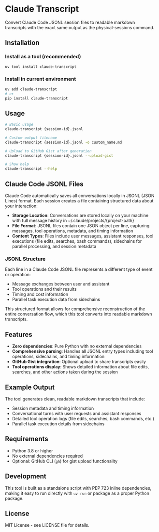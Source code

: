 # Claude Transcript

Convert Claude Code JSONL session files to readable markdown transcripts with the exact same output as the physical-sessions command.

## Installation

### Install as a tool (recommended)

```bash
uv tool install claude-transcript
```

### Install in current environment

```bash
uv add claude-transcript
# or
pip install claude-transcript
```

## Usage

```bash
# Basic usage
claude-transcript {session-id}.jsonl

# Custom output filename
claude-transcript {session-id}.jsonl -o custom_name.md

# Upload to GitHub Gist after generation
claude-transcript {session-id}.jsonl --upload-gist

# Show help
claude-transcript --help
```

## Claude Code JSONL Files

Claude Code automatically saves all conversations locally in JSONL (JSON Lines) format. Each session creates a file containing structured data about your interaction:

- **Storage Location**: Conversations are stored locally on your machine with full message history in ~/.claude/projects/{project-path}
- **File Format**: JSONL files contain one JSON object per line, capturing messages, tool operations, metadata, and timing information
- **Content Types**: Files include user messages, assistant responses, tool executions (file edits, searches, bash commands), sidechains for parallel processing, and session metadata

### JSONL Structure

Each line in a Claude Code JSONL file represents a different type of event or operation:
- Message exchanges between user and assistant
- Tool operations and their results
- Timing and cost information
- Parallel task execution data from sidechains

This structured format allows for comprehensive reconstruction of the entire conversation flow, which this tool converts into readable markdown transcripts.

## Features

- **Zero dependencies**: Pure Python with no external dependencies
- **Comprehensive parsing**: Handles all JSONL entry types including tool operations, sidechains, and timing information
- **GitHub Gist integration**: Optional upload to share transcripts easily
- **Tool operations display**: Shows detailed information about file edits, searches, and other actions taken during the session

## Example Output

The tool generates clean, readable markdown transcripts that include:

- Session metadata and timing information  
- Conversational turns with user requests and assistant responses
- Detailed tool operation logs (file edits, searches, bash commands, etc.)
- Parallel task execution details from sidechains

## Requirements

- Python 3.8 or higher
- No external dependencies required
- Optional: GitHub CLI (`gh`) for gist upload functionality

## Development

This tool is built as a standalone script with PEP 723 inline dependencies, making it easy to run directly with `uv run` or package as a proper Python package.

## License

MIT License - see LICENSE file for details.